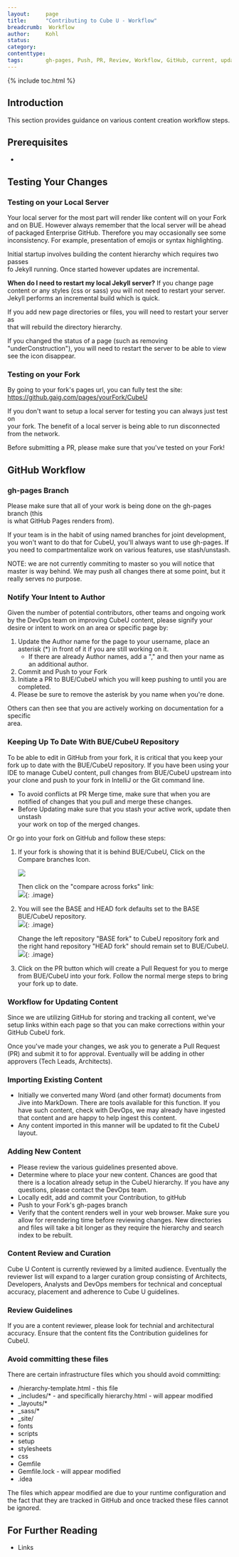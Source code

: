 ```yaml
---
layout:     page
title:      "Contributing to Cube U - Workflow"
breadcrumb:  Workflow
author:     Kohl
status:     
category:
contenttype:
tags:       gh-pages, Push, PR, Review, Workflow, GitHub, current, update, distraction, breadcrumb, Hierarchy
---
```

{% include toc.html %}

## Introduction  
This section provides guidance on various content creation workflow steps. 

## Prerequisites

* 

## Testing Your Changes 

### Testing on your Local Server
Your local server for the most part will render like content will on your Fork 
and on BUE. However always remember that the local server will be ahead of 
packaged Enterprise GitHub. Therefore you may occasionally see some 
inconsistency.  For example, presentation of emojis or syntax highlighting.  

Initial startup involves building the content hierarchy which requires two passes  
fo Jekyll running.  Once started however updates are incremental.  

**When do I need to restart my local Jekyll server?**
If you change page content or any styles (css or sass) you will not need to 
restart your server. Jekyll performs an incremental build which is quick.  
 
If you add new page directories or files, you will need to restart your server as  
that will rebuild the directory hierarchy. 
 
If you changed the status of a page (such as removing "underConstruction"), you 
will need to restart the server to be able to view see the icon disappear.

### Testing on your Fork
By going to your fork's pages url, you can fully test the site:
 <https://github.gaig.com/pages/yourFork/CubeU>

If you don't want to setup a local server for testing you can always just test on  
your fork. The benefit of a local server is being able to run disconnected from 
the network. 

Before submitting a PR, please make sure that you've tested on your Fork! 

## GitHub Workflow

### gh-pages Branch 
Please make sure that all of your work is being done on the gh-pages branch (this  
is what GitHub Pages renders from). 
 
If your team is in the habit of using named branches for joint development, you 
won't want to do that for CubeU, you'll always want to use gh-pages. If you need 
to compartmentalize work on various features, use stash/unstash.  
 
NOTE: we are not currently commiting to master so you will notice that master is 
way behind. We may push all changes there at some point, but it really serves no 
purpose. 
 
### Notify Your Intent to Author
Given the number of potential contributors, other teams and ongoing work by the 
DevOps team on improving CubeU content, please signify your desire or intent to 
work on an area or specific page by:  

 1. Update the Author name for the page to your username, place an asterisk (*) in front of it if you are still working on it. 
    * If there are already Author names, add a "," and then your name as an additional author.
 2. Commit and Push to your Fork 
 3. Initiate a PR to BUE/CubeU which you will keep pushing to until you are 
    completed.
 4. Please be sure to remove the asterisk by you name when you're done.
 
Others can then see that you are actively working on documentation for a specific  
area. 

### Keeping Up To Date With BUE/CubeU Repository 
To be able to edit in GitHub from your fork, it is critical that you keep your 
fork up to date with the BUE/CubeU repository. If you have been using your IDE to 
manage CubeU content, pull changes from BUE/CubeU upstream into your clone and 
push to your fork in IntelliJ or the Git command line.
 
 * To avoid conflicts at PR Merge time, make sure that when you are notified of 
   changes that you pull and merge these changes.  
 * Before Updating make sure that you stash your active work, update then unstash  
   your work on top of the merged changes.

Or go into your fork on GitHub and follow these steps:  

 1. If your fork is showing that it is behind BUE/CubeU, Click on the Compare 
    branches Icon.  

    ![](../images/compareCreatePR.png)
    
    Then click on the "compare across forks" link:  
    ![](../images/selectCompareAcrossForks.png){: .image} 

 2. You will see the BASE and HEAD fork defaults set to the BASE BUE/CubeU 
    repository.  
    ![](../images/defaultComparison.png){: .image} 
    
    Change the left repository "BASE fork" to CubeU repository fork and   
    the right hand repository "HEAD fork" should remain set to BUE/CubeU. 
    ![](../images/changeBaseToYourBranch.png){: .image} 

 3. Click on the PR button which will create a Pull Request for you to merge from 
    BUE/CubeU into your fork. Follow the normal merge steps to bring your fork up 
    to date. 
 
### Workflow for Updating Content
Since we are utilizing GitHub for storing and tracking all content, we've setup 
links within each page so that you can make corrections within your GitHub CubeU 
fork. 

Once you've made your changes, we ask you to generate a Pull Request (PR) and 
submit it to for approval. Eventually will be adding in other approvers (Tech 
Leads, Architects). 

### Importing Existing Content 

* Initially we converted many Word (and other format) documents from Jive into 
  MarkDown. There are tools available for this function. If you have such 
  content, check with DevOps, we may already have ingested that content and are 
  happy to help ingest this content.  
* Any content imported in this manner will be updated to fit the CubeU layout. 

### Adding New Content 
	
 * Please review the various guidelines presented above. 
 * Determine where to place your new content. Chances are good that there is a 
   location already setup in the CubeU hierarchy. If you have any questions, 
   please contact the DevOps team. 
 * Locally edit, add and commit your Contribution, to gitHub  
 * Push to your Fork's gh-pages branch 
 * Verify that the content renders well in your web browser. Make sure you allow 
   for rerendering time before reviewing changes. New directories and files will 
   take a bit longer as they require the hierarchy and search index to be 
   rebuilt. 

### Content Review and Curation
Cube U Content is currently reviewed by a limited audience. Eventually the
reviewer list will expand to a larger curation group consisting of Architects, 
Developers, Analysts and DevOps members for technical and conceptual accuracy, 
placement and adherence to Cube U guidelines.
	
### Review Guidelines
If you are a content reviewer, please look for technial and architectural 
accuracy. Ensure that the content fits the Contribution guidelines for CubeU. 

### Avoid committing these files

There are certain infrastructure files which you should avoid committing:  
  
  * /hierarchy-template.html - this file 
  * _includes/* - and specifically hierarchy.html - will appear modified
  * _layouts/*
  * _sass/* 
  * _site/ 
  * fonts
  * scripts
  * setup
  * stylesheets
  * css
  * Gemfile
  * Gemfile.lock - will appear modified
  * .idea
  
The files which appear modified are due to your runtime configuration and the 
fact that they are tracked in GitHub and once tracked these files cannot be 
ignored. 

## For Further Reading

* Links